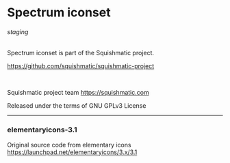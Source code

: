 
# Spectrum iconset

###### staging

Spectrum iconset is part of the Squishmatic project.


https://github.com/squishmatic/squishmatic-project

 

Squishmatic project team <https://squishmatic.com>

Released under the terms of GNU GPLv3 License


---


### elementaryicons-3.1

Original source code from elementary icons https://launchpad.net/elementaryicons/3.x/3.1
